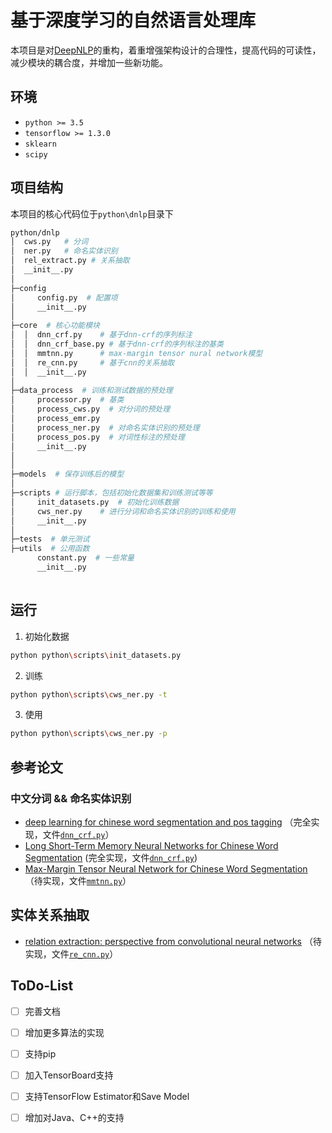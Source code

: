 # 基于深度学习的自然语言处理库

本项目是对[DeepNLP](https://github.com/supercoderhawk/DeepNLP)的重构，着重增强架构设计的合理性，提高代码的可读性，减少模块的耦合度，并增加一些新功能。

## 环境

* `python >= 3.5`
* `tensorflow >= 1.3.0`
* `sklearn`
* `scipy`

## 项目结构
本项目的核心代码位于`python\dnlp`目录下

```bash
python/dnlp
│  cws.py   # 分词
│  ner.py   # 命名实体识别
│  rel_extract.py # 关系抽取
│  __init__.py
│
├─config
│     config.py  # 配置项
│     __init__.py
│  
├─core  # 核心功能模块
│  │  dnn_crf.py    # 基于dnn-crf的序列标注
│  │  dnn_crf_base.py # 基于dnn-crf的序列标注的基类
│  │  mmtnn.py      # max-margin tensor nural network模型
│  │  re_cnn.py     # 基于cnn的关系抽取
│  │  __init__.py
│  
├─data_process  # 训练和测试数据的预处理
│     processor.py  # 基类
│     process_cws.py  # 对分词的预处理 
│     process_emr.py 
│     process_ner.py  # 对命名实体识别的预处理
│     process_pos.py  # 对词性标注的预处理
│     __init__.py
│  
│
├─models  # 保存训练后的模型
│
├─scripts # 运行脚本，包括初始化数据集和训练测试等等
│     init_datasets.py  # 初始化训练数据
│     cws_ner.py    # 进行分词和命名实体识别的训练和使用
│     __init__.py
│
├─tests  # 单元测试
├─utils  # 公用函数
      constant.py  # 一些常量
      __init__.py
  
```

## 运行

1. 初始化数据

```bash
python python\scripts\init_datasets.py
```

2. 训练
```bash
python python\scripts\cws_ner.py -t
```

3. 使用
```bash
python python\scripts\cws_ner.py -p
```
## 参考论文

### 中文分词 && 命名实体识别
* [deep learning for chinese word segmentation and pos tagging](www.aclweb.org/anthology/D13-1061) （完全实现，文件[`dnn_crf.py`](https://github.com/supercoderhawk/DeepLearning_NLP/blob/master/python/dnlp/core/dnn_crf.py)）
* [Long Short-Term Memory Neural Networks for Chinese Word Segmentation](http://www.emnlp2015.org/proceedings/EMNLP/pdf/EMNLP141.pdf) (完全实现，文件[`dnn_crf.py`](https://github.com/supercoderhawk/DeepLearning_NLP/blob/master/python/dnlp/core/dnn_crf.py))
* [Max-Margin Tensor Neural Network for Chinese Word Segmentation](www.aclweb.org/anthology/P14-1028) （待实现，文件[`mmtnn.py`](https://github.com/supercoderhawk/DeepLearning_NLP/blob/master/python/dnlp/core/mmtnn.py)）

## 实体关系抽取
* [relation extraction: perspective from convolutional neural networks](http://aclweb.org/anthology/W15-1506) （待实现，文件[`re_cnn.py`](https://github.com/supercoderhawk/DeepLearning_NLP/blob/master/python/dnlp/core/re_cnn.py)）


## ToDo-List

- [ ] 完善文档
- [ ] 增加更多算法的实现
- [ ] 支持pip
- [ ] 加入TensorBoard支持
- [ ] 支持TensorFlow Estimator和Save Model
- [ ] 增加对Java、C++的支持




